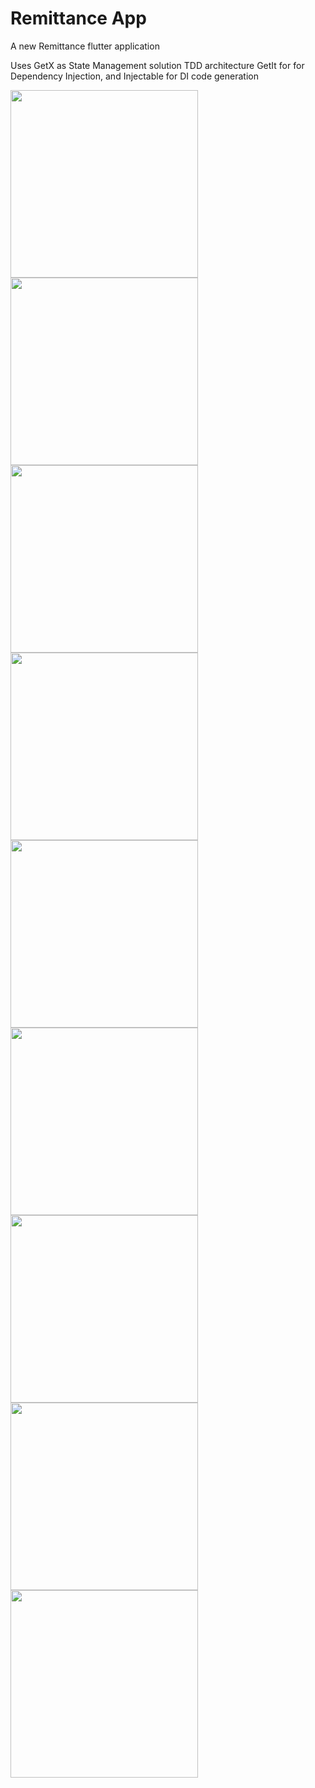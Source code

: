 # Remittance App

A new Remittance flutter application

Uses GetX as State Management solution
TDD architecture
GetIt for for Dependency Injection, and Injectable for DI code generation
<p float="left">

  <img src="https://user-images.githubusercontent.com/2209460/132241431-7e479708-459c-4d98-b8cd-995ccdb5bef6.png"  width="300" />
  <img src="https://user-images.githubusercontent.com/2209460/132241439-bd0d92ff-dd82-4123-a5fa-70015c51bf7c.png" width="300" />
  <img src="https://user-images.githubusercontent.com/2209460/132241442-2216e750-915b-4d78-9b32-9b01e3473c40.png" width="300" />
  <img src="https://user-images.githubusercontent.com/2209460/132241447-e1ea9049-aacd-4195-96e1-cf7383817087.png" width="300" />
  <img src="https://user-images.githubusercontent.com/2209460/132241452-2a375a24-18cf-40e3-ae92-eba1b7ed9c61.png" width="300" />
  <img src="https://user-images.githubusercontent.com/2209460/132241456-5bb56127-1a26-435f-b095-2963dfa8ed28.png" width="300" />
  <img src="https://user-images.githubusercontent.com/2209460/132241457-45a5f7df-c0b3-434c-8b18-b8f2098068c2.png" width="300" />
  <img src="https://user-images.githubusercontent.com/2209460/132241459-84578260-e055-489f-91aa-8bbab99a7794.png" width="300" />
  <img src="https://user-images.githubusercontent.com/2209460/132241461-285e8676-059c-4610-8785-18dec0d04374.png" width="300" />
</p>

